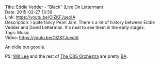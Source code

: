 Title: Eddie Vedder - "Black" (Live On Letterman)  
Date: 2015-02-27 13:36  
Link: https://youtu.be/OlZKFJueoIA  
Description: I quite fancy Pearl Jam. There's a lot of history between Eddie Vedder and David Letterman. It's neat to see them in the early stages.  
Tags: Music  
Video: https://youtu.be/OlZKFJueoIA  

An oldie but goodie.

PS: [Will Lee][wikipedia] and the rest of [The CBS Orchestra][wikipedia 2] are pretty [BA][ba]. 

[ba]: http://www.urbandictionary.com/define.php?term=BA&defid=1081389 "Urban Dictionary: 'BA'"
[wikipedia]: https://en.wikipedia.org/wiki/Will_Lee_(bassist) "Wikipedia: Will Lee"
[wikipedia 2]: https://en.wikipedia.org/wiki/CBS_Orchestra "Wikipedia: the CBS orchestra"